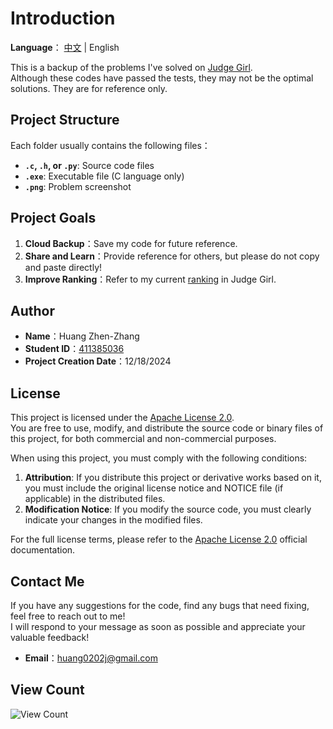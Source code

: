 # Introduction

**Language**： [中文](./README.md) | English

This is a backup of the problems I've solved on [Judge Girl](http://120.126.151.220/problems/domains).  
Although these codes have passed the tests, they may not be the optimal solutions. They are for reference only.

## Project Structure

Each folder usually contains the following files：

- **`.c`, `.h`, or `.py`**: Source code files  
- **`.exe`**: Executable file (C language only)  
- **`.png`**: Problem screenshot  

## Project Goals

1. **Cloud Backup**：Save my code for future reference.  
2. **Share and Learn**：Provide reference for others, but please do not copy and paste directly!  
3. **Improve Ranking**：Refer to my current [ranking](http://120.126.151.220/ranklist) in Judge Girl.

## Author

- **Name**：Huang Zhen-Zhang  
- **Student ID**：[411385036](http://120.126.151.220/user/482)  
- **Project Creation Date**：12/18/2024  

## License

This project is licensed under the [Apache License 2.0](https://www.apache.org/licenses/LICENSE-2.0).  
You are free to use, modify, and distribute the source code or binary files of this project, for both commercial and non-commercial purposes.  

When using this project, you must comply with the following conditions:

1. **Attribution**: If you distribute this project or derivative works based on it, you must include the original license notice and NOTICE file (if applicable) in the distributed files.
2. **Modification Notice**: If you modify the source code, you must clearly indicate your changes in the modified files.

For the full license terms, please refer to the [Apache License 2.0](https://www.apache.org/licenses/LICENSE-2.0) official documentation.

## Contact Me

If you have any suggestions for the code, find any bugs that need fixing, feel free to reach out to me!  
I will respond to your message as soon as possible and appreciate your valuable feedback!

- **Email**：[huang0202j@gmail.com](mailto:huang0202j@gmail.com)

## View Count

![View Count](https://komarev.com/ghpvc/?username=huangzz02&style=for-the-badge&color=blue)
